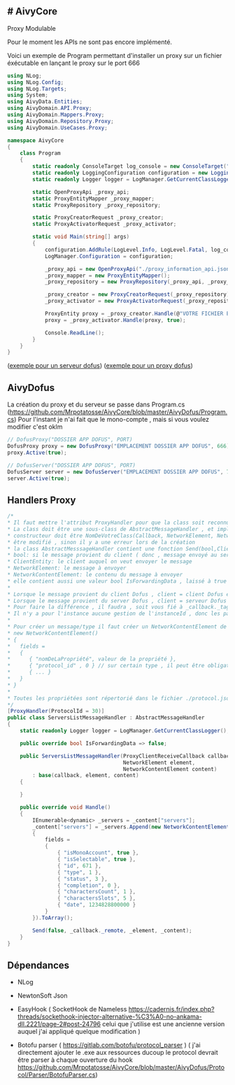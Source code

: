 <h2> # AivyCore </h2>
Proxy Modulable

Pour le moment les APIs ne sont pas encore implémenté. 

Voici un exemple de Program permettant d'installer un proxy sur un fichier éxécutable en lançant le proxy sur le port 666

```csharp
using NLog;
using NLog.Config;
using NLog.Targets;
using System;
using AivyData.Entities;
using AivyDomain.API.Proxy;
using AivyDomain.Mappers.Proxy;
using AivyDomain.Repository.Proxy;
using AivyDomain.UseCases.Proxy;

namespace AivyCore
{
    class Program
    {
        static readonly ConsoleTarget log_console = new ConsoleTarget("log_console");
        static readonly LoggingConfiguration configuration = new LoggingConfiguration();
        static readonly Logger logger = LogManager.GetCurrentClassLogger();

        static OpenProxyApi _proxy_api;
        static ProxyEntityMapper _proxy_mapper;
        static ProxyRepository _proxy_repository;

        static ProxyCreatorRequest _proxy_creator;
        static ProxyActivatorRequest _proxy_activator;

        static void Main(string[] args)
        {
            configuration.AddRule(LogLevel.Info, LogLevel.Fatal, log_console);
            LogManager.Configuration = configuration;

            _proxy_api = new OpenProxyApi("./proxy_information_api.json");
            _proxy_mapper = new ProxyEntityMapper();
            _proxy_repository = new ProxyRepository(_proxy_api, _proxy_mapper);

            _proxy_creator = new ProxyCreatorRequest(_proxy_repository);
            _proxy_activator = new ProxyActivatorRequest(_proxy_repository);

            ProxyEntity proxy = _proxy_creator.Handle(@"VOTRE FICHIER EXECUTABLE", 666);
            proxy = _proxy_activator.Handle(proxy, true);

            Console.ReadLine();
        }
    }
}
```

(<a href="https://github.com/Mrpotatosse/AivyCore/blob/master/AivyDofus/Server/DofusServer.cs">exemple pour un serveur dofus</a>)
(<a href="https://github.com/Mrpotatosse/AivyCore/blob/master/AivyDofus/Proxy/DofusProxy.cs">exemple pour un proxy dofus</a>)

<h2> AivyDofus </h2>

La création du proxy et du serveur se passe dans Program.cs  (https://github.com/Mrpotatosse/AivyCore/blob/master/AivyDofus/Program.cs)
Pour l'instant je n'ai fait que le mono-compte , mais si vous voulez modifier c'est oklm

```csharp
// DofusProxy("DOSSIER APP DOFUS", PORT)
DofusProxy proxy = new DofusProxy("EMPLACEMENT DOSSIER APP DOFUS", 666);
proxy.Active(true);

// DofusServer("DOSSIER APP DOFUS", PORT)
DofusServer server = new DofusServer("EMPLACEMENT DOSSIER APP DOFUS", 777);
server.Active(true);
```

<h2> Handlers Proxy </h2>

```csharp
/*
* Il faut mettre l'attribut ProxyHandler pour que la class soit reconnu en tant que IHandler ( si vous ne le mettez pas , le message ne sera pas stocké 
* La class doit être une sous-class de AbstractMessageHandler , et implémentera les fonction Handle() , EndHandle() ( optionel ) , Error(Exception) ( optionel ) et son
* constructeur doit être NomDeVotreClass(Callback, NetworkElement, NetworkContentElement) : base(Callback,NetworkElement,NetworkContentElement) , le constructeur ne peut pas 
* être modifié , sinon il y a une erreur lors de la création
* la class AbstractMesssageHandler contient une fonction Send(bool,ClientEntity,NetworkElement,NetworkContentElement) , elle permet d'envoyer un message avec les arguments 
* bool: si le message provient du client ( donc , message envoyé au serveur )
* ClientEntity: le client auquel on veut envoyer le message 
* NetworkElement: le message à envoyer
* NetworkContentElement: le contenu du message à envoyer
* elle contient aussi une valeur bool IsForwardingData , laissé à true , si sera directement transmis sans modification
*
* Lorsque le message provient du client Dofus , client = client Dofus et remote = serveur Dofus 
* Lorsque le message provient du server Dofus , client = serveur Dofus et remote = client Dofus
* Pour faire la différence , il faudra , soit vous fié à _callback._tag , sinon , vous apprenez un peu le protocol , et vous regardez quel packet est envoyé par qui ^^ 
* Il n'y a pour l'instance aucune gestion de l'instanceId , donc les packets peuvent être seulement modifié
* 
* Pour créer un message/type il faut créer un NetworkContentElement de cette forme : 
* new NetworkContentElement()
* {
*   fields = 
*   { 
*      { "nomDeLaPropriété", valeur de la propriété },
*      { "protocol_id" , 0 } // sur certain type , il peut être obligatoire ( dans le protocol c'est si prefixed_by_type_id = true ) 
*      { ... }   
*   }
* }
*
* Toutes les propriétées sont répertorié dans le fichier ./protocol.json dans le fichier éxécutable
*/
[ProxyHandler(ProtocolId = 30)]
public class ServersListMessageHandler : AbstractMessageHandler
{
    static readonly Logger logger = LogManager.GetCurrentClassLogger();

    public override bool IsForwardingData => false;

    public ServersListMessageHandler(ProxyClientReceiveCallback callback, 
                                     NetworkElement element,
                                     NetworkContentElement content)
        : base(callback, element, content)
    {

    }

    public override void Handle()
    {
        IEnumerable<dynamic> _servers = _content["servers"];            
        _content["servers"] = _servers.Append(new NetworkContentElement()
        {
            fields =
            {
                { "isMonoAccount", true },
                { "isSelectable", true },
                { "id", 671 },
                { "type", 1 },
                { "status", 3 },
                { "completion", 0 },
                { "charactersCount", 1 },
                { "charactersSlots", 5 },
                { "date", 1234828800000 }
            }
        }).ToArray();

        Send(false, _callback._remote, _element, _content);
    }
}
```

<h2> Dépendances </h2>

- NLog

- NewtonSoft Json

- EasyHook ( SocketHook de Nameless https://cadernis.fr/index.php?threads/sockethook-injector-alternative-%C3%A0-no-ankama-dll.2221/page-2#post-24796 celui que j'utilise est une ancienne version auquel j'ai appliqué quelque modification )

- Botofu parser ( https://gitlab.com/botofu/protocol_parser ) ( j'ai directement ajouter le .exe aux ressources ducoup le protocol devrait être parser à chaque ouverture du hook  https://github.com/Mrpotatosse/AivyCore/blob/master/AivyDofus/Protocol/Parser/BotofuParser.cs)

